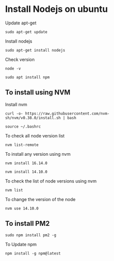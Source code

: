 # Install Nodejs on ubuntu

Update apt-get
```
sudo apt-get update
```
Install nodejs
```
sudo apt-get install nodejs
```
Check version
```
node -v
```
```
sudo apt install npm
```
## To install using NVM

Install nvm
```
curl -o- https://raw.githubusercontent.com/nvm-sh/nvm/v0.38.0/install.sh | bash
```
```
source ~/.bashrc
```
To check all node version list 
```
nvm list-remote
```
To install any version using nvm
```
nvm install 16.14.0
```
```
nvm install 14.10.0
```
To check the list of node versions using nvm 
```
nvm list
```
To change the version of the node
```
nvm use 14.10.0
```

## To install PM2

```
sudo npm install pm2 -g
```
To Update npm
```
npm install -g npm@latest
```

